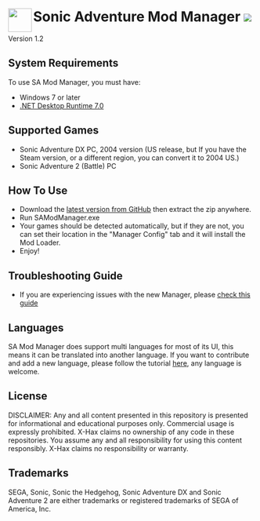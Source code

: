 <h1>
	<a href="#-------------------sa-mod-manager">
	<img width="48" align="left" src="https://github.com/X-Hax/SA-Mod-Manager/blob/553a3d65d609fb7625f2abc0e6e1309c8776c32d/ModManagerWPF/Icons/SADXModManager_.png">
	</a>
	Sonic Adventure Mod Manager
	<img src="https://github.com/X-Hax/SA-Mod-Manager/actions/workflows/build.yml/badge.svg">
</h1>

Version 1.2


## System Requirements

To use SA Mod Manager, you must have:
* Windows 7 or later
* [.NET Desktop Runtime 7.0](https://dotnet.microsoft.com/en-us/download/dotnet/thank-you/runtime-desktop-7.0.9-windows-x64-installer)

## Supported Games
* Sonic Adventure DX PC, 2004 version (US release, but If you have the Steam version, or a different region, you can convert it to 2004 US.)
* Sonic Adventure 2 (Battle) PC

## How To Use
- Download the [latest version from GitHub](https://github.com/X-Hax/SA-Mod-Manager/releases/latest) then extract the zip anywhere.
- Run SAModManager.exe
- Your games should be detected automatically, but if they are not, you can set their location in the "Manager Config" tab and it will install the Mod Loader.
- Enjoy!

## Troubleshooting Guide
- If you are experiencing issues with the new Manager, please [check this guide](https://github.com/X-Hax/SA-Mod-Manager/wiki/Troubleshooting-Guide)

## Languages
SA Mod Manager does support multi languages for most of its UI, this means it can be translated into another language.
If you want to contribute and add a new language, please follow the tutorial [here](https://github.com/X-Hax/SA-Mod-Manager/wiki/Languages-Support), any language is welcome.

## License

DISCLAIMER:
Any and all content presented in this repository is presented for
informational and educational purposes only. Commercial usage is
expressly prohibited. X-Hax claims no ownership of any code
in these repositories. You assume any and all responsibility for
using this content responsibly. X-Hax claims no responsibility
or warranty.

## Trademarks

SEGA, Sonic, Sonic the Hedgehog, Sonic Adventure DX and Sonic Adventure 2 are either
trademarks or registered trademarks of SEGA of America, Inc.
